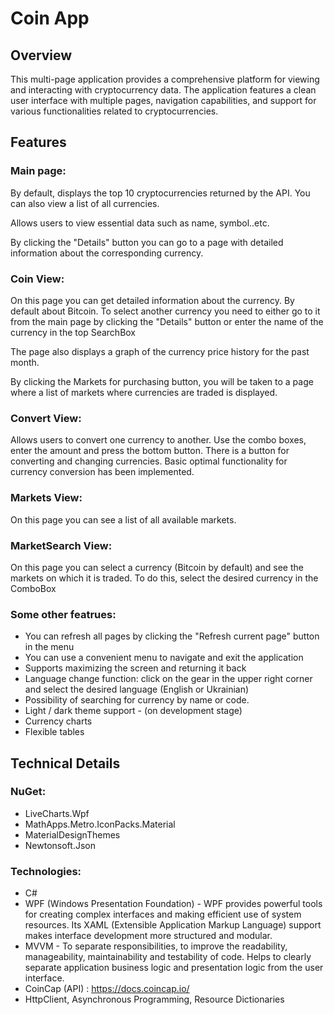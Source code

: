 # Coin App

## Overview
This multi-page application provides a comprehensive platform for viewing and interacting with cryptocurrency data. The application features a clean user interface with multiple pages, navigation capabilities, and support for various functionalities related to cryptocurrencies.

## Features
### Main page:
By default, displays the top 10 cryptocurrencies returned by the API. You can also view a list of all currencies.

Allows users to view essential data such as name, symbol..etc.

By clicking the "Details" button you can go to a page with detailed information about the corresponding currency.

### Coin View:
On this page you can get detailed information about the currency. By default about Bitcoin. To select another currency you need to either go to it from the main page by clicking the "Details" button or enter the name of the currency in the top SearchBox

The page also displays a graph of the currency price history for the past month.


By clicking the Markets for purchasing button, you will be taken to a page where a list of markets where currencies are traded is displayed.

### Convert View:

Allows users to convert one currency to another. 
Use the combo boxes, enter the amount and press the bottom button.
There is a button for converting and changing currencies. Basic optimal functionality for currency conversion has been implemented.

### Markets View:

On this page you can see a list of all available markets.

### MarketSearch View:

On this page you can select a currency (Bitcoin by default) and see the markets on which it is traded. To do this, select the desired currency in the ComboBox

### Some other featrues:
- You can refresh all pages by clicking the "Refresh current page" button in the menu
- You can use a convenient menu to navigate and exit the application
- Supports maximizing the screen and returning it back
- Language change function: click on the gear in the upper right corner and select the desired language (English or Ukrainian)
- Possibility of searching for currency by name or code.
- Light / dark theme support - (on development stage)
- Currency charts
- Flexible tables

## Technical Details
### NuGet:
* LiveCharts.Wpf
* MathApps.Metro.IconPacks.Material
* MaterialDesignThemes
* Newtonsoft.Json

### Technologies:
* C#
* WPF (Windows Presentation Foundation) - WPF provides powerful tools for creating complex interfaces and making efficient use of system resources. Its XAML (Extensible Application Markup Language) support makes interface development more structured and modular.
* MVVM - To separate responsibilities, to improve the readability, manageability, maintainability and testability of code. Helps to clearly separate application business logic and presentation logic from the user interface.
* CoinCap (API) : https://docs.coincap.io/
* HttpClient, Asynchronous Programming, Resource Dictionaries
